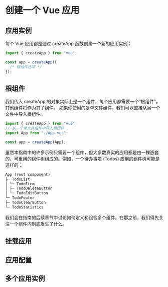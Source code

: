 # 创建一个 Vue 应用

## 应用实例

每个 Vue 应用都是通过 createApp 函数创建一个新的应用实例：

```js
import { createApp } from "vue";

const app = createApp({
  /* 根组件选项 */
});
```

## 根组件

我们传入 createApp 的对象实际上是一个组件，每个应用都需要一个“根组件”，其他组件将作为其子组件。
如果你使用的是单文件组件，我们可以直接从另一个文件中导入根组件。

```js
import { createApp } from "vue";
// 从一个单文件组件中导入根组件
import App from "./App.vue";

const app = createApp(App);
```

虽然本指南中的许多示例只需要一个组件，但大多数真实的应用都是由一棵嵌套的、可重用的组件树组成的。例如，一个待办事项 (Todos) 应用的组件树可能是这样的：

```md
App (root component)
├─ TodoList
│ └─ TodoItem
│ ├─ TodoDeleteButton
│ └─ TodoEditButton
└─ TodoFooter
├─ TodoClearButton
└─ TodoStatistics
```

我们会在指南的后续章节中讨论如何定义和组合多个组件。在那之前，我们得先关注一个组件内到底发生了什么。

## 挂载应用

## 应用配置

## 多个应用实例

